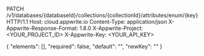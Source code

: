 PATCH /v1/databases/{databaseId}/collections/{collectionId}/attributes/enum/{key} HTTP/1.1
Host: cloud.appwrite.io
Content-Type: application/json
X-Appwrite-Response-Format: 1.8.0
X-Appwrite-Project: <YOUR_PROJECT_ID>
X-Appwrite-Key: <YOUR_API_KEY>

{
  "elements": [],
  "required": false,
  "default": "<DEFAULT>",
  "newKey": ""
}
